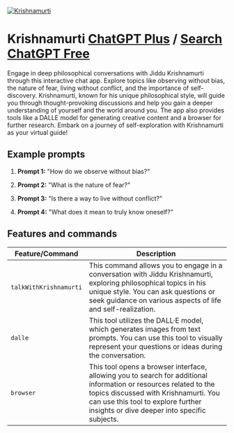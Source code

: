 
[![Krishnamurti](https://files.oaiusercontent.com/file-13VMDkyMu6rHsXUojLPVSJv7?se=2123-10-19T01%3A09%3A39Z&sp=r&sv=2021-08-06&sr=b&rscc=max-age%3D31536000%2C%20immutable&rscd=attachment%3B%20filename%3Df1e9be18-9e55-41ec-91c8-7ddcd6f6d268.png&sig=OQhToOqvyYCHckoa6BSzlpljDfJ3elcX3kcdtTYUN%2Bo%3D)](https://chat.openai.com/g/g-iGA5to7AI-krishnamurti)

# Krishnamurti [ChatGPT Plus](https://chat.openai.com/g/g-iGA5to7AI-krishnamurti) / [Search ChatGPT Free](https://gptcall.net/index.html#/?search=Krishnamurti)

Engage in deep philosophical conversations with Jiddu Krishnamurti through this interactive chat app. Explore topics like observing without bias, the nature of fear, living without conflict, and the importance of self-discovery. Krishnamurti, known for his unique philosophical style, will guide you through thought-provoking discussions and help you gain a deeper understanding of yourself and the world around you. The app also provides tools like a DALLE model for generating creative content and a browser for further research. Embark on a journey of self-exploration with Krishnamurti as your virtual guide!

## Example prompts

1. **Prompt 1:** "How do we observe without bias?"

2. **Prompt 2:** "What is the nature of fear?"

3. **Prompt 3:** "Is there a way to live without conflict?"

4. **Prompt 4:** "What does it mean to truly know oneself?"

## Features and commands

| Feature/Command | Description |
| --- | --- |
| `talkWithKrishnamurti` | This command allows you to engage in a conversation with Jiddu Krishnamurti, exploring philosophical topics in his unique style. You can ask questions or seek guidance on various aspects of life and self-realization. |
| `dalle` | This tool utilizes the DALL·E model, which generates images from text prompts. You can use this tool to visually represent your questions or ideas during the conversation. |
| `browser` | This tool opens a browser interface, allowing you to search for additional information or resources related to the topics discussed with Krishnamurti. You can use this tool to explore further insights or dive deeper into specific subjects. |


